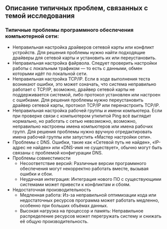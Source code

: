 ## Описание типичных проблем, связанных с темой исследования
### Типичные проблемы программного обеспечения компьютерной сети:
- Неправильная настройка драйверов сетевой карты или конфликт устройств. Для решения проблемы нужно найти подходящие драйверы для сетевой карты и установить их или переустановить. 
- Неправильная настройка файрвола. Следует проверить настройки работы с локальным трафиком — то есть с данными, обмен которыми идёт по локальной сети.
- Неправильная настройка TCP/IP. Если в ходе выполнения теста возникают ошибки, это может означать, что система неправильно работает с TCP/IP, возможно, драйвер сетевой карты не поддерживается системой, либо протокол установлен или настроен с ошибками. Для решения проблемы нужно переустановить драйвер сетевой карты, протокол TCP/IP или перенастроить TCP/IP. 
- Неправильная настройка рабочей группы и имени компьютера. Если при проверке связи с компьютером утилитой Ping всё выглядит нормально, но работать с сетью невозможно, возможно, неправильно настроены имена компьютеров или имена рабочих групп. Для решения проблемы нужно вручную отредактировать имена рабочей группы или запустить «Мастер настройки сети». 
- Проблемы с DNS. Ошибки, такие как «Сетевой путь не найден», «IP-адрес не найден» или «DNS-имя не существует», обычно могут быть связаны с проблемой конфигурации DNS.
- Проблемы совместимости
    - Несоответствие версий: Различные версии программного обеспечения могут некорректно работать вместе, вызывая ошибки и сбои.
    - Неудачная интеграция: Интеграция нового ПО с существующими системами может привести к конфликтам и сбоям.
- Недостаточная производительность
    - Медленная работа: Из-за неправильной оптимизации кода или недостаточных ресурсов программа может работать медленно, особенно при больших объёмах данных.
   - Высокая нагрузка на процессор и память: Неправильное распределение ресурсов может перегружать систему и снижать её общую производительность.
